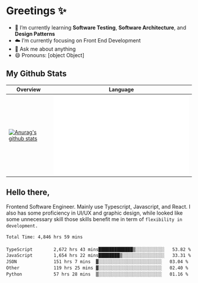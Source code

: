 # Greetings ✨

- 🌱 I’m currently learning **Software Testing**, **Software Architecture**, and **Design Patterns**
- ☁️ I’m currently focusing on Front End Development
- 💬 Ask me about anything
- 😄 Pronouns: [object Object]

## My Github Stats

| Overview | Language |
| --- | --- |
|[![Anurag's github stats](https://github-readme-stats.vercel.app/api?username=abui-am&count_private=true)](https://github.com/anuraghazra/github-readme-stats)|![Language](https://raw.githubusercontent.com/abui-am/stats/c6455f656dfce7acd3951e5ec5b25d72af0b2ee3/generated/languages.svg)|

## Hello there, 
Frontend Software Engineer. 
Mainly use Typescript, Javascript, and React. I also has some proficiency in UI/UX and graphic design, while looked like some unnecessary skill those skills benefit me in term of `flexibility in development.`


<!--START_SECTION:waka-->

```txt
Total Time: 4,846 hrs 59 mins

TypeScript        2,672 hrs 43 mins█████████████▒░░░░░░░░░░░   53.82 %
JavaScript        1,654 hrs 22 mins████████▒░░░░░░░░░░░░░░░░   33.31 %
JSON              151 hrs 7 mins  ▓░░░░░░░░░░░░░░░░░░░░░░░░   03.04 %
Other             119 hrs 25 mins ▓░░░░░░░░░░░░░░░░░░░░░░░░   02.40 %
Python            57 hrs 28 mins  ▒░░░░░░░░░░░░░░░░░░░░░░░░   01.16 %
```

<!--END_SECTION:waka-->
